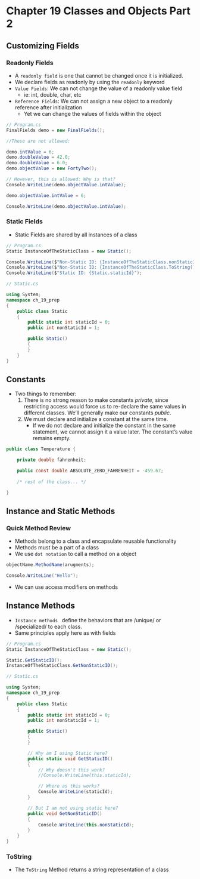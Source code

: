 # Chapter 19 Classes and Objects Part 2

## Customizing Fields
### Readonly Fields
* A `readonly field` is one that cannot be changed once it is initialized.
* We declare fields as readonly by using the `readonly` keyword
* `Value Fields`: We can not change the value of a readonly value field
  * ie: int, double, char, etc
* `Reference Fields`: We can not assign a new object to a readonly reference after initialization
  * Yet we can change the values of fields within the object

```csharp
// Program.cs
FinalFields demo = new FinalFields();

//These are not allowed:

demo.intValue = 6;
demo.doubleValue = 42.0;
demo.doubleValue = 6.0;
demo.objectValue = new FortyTwo();

// However, this is allowed: Why is that?
Console.WriteLine(demo.objectValue.intValue);

demo.objectValue.intValue = 6;

Console.WriteLine(demo.objectValue.intValue);

```

### Static Fields
* Static Fields are shared by all instances of a class
```csharp
// Program.cs
Static InstanceOfTheStaticClass = new Static();

Console.WriteLine($"Non-Static ID: {InstanceOfTheStaticClass.nonStaticId}");
Console.WriteLine($"Non-Static ID: {InstanceOfTheStaticClass.ToString()}");
Console.WriteLine($"Static ID: {Static.staticId}");

```

```csharp
// Static.cs

using System;
namespace ch_19_prep
{
    public class Static
    {
        public static int staticId = 0;
        public int nonStaticId = 1;

        public Static()
        {
        }
    }
}
```


## Constants
* Two things to remember:
  1. There is no strong reason to make constants *private*, since restricting access would force us to re-declare the same values in different classes. We’ll generally make our constants *public*.
  2. We must declare and initialize a constant at the same time.
     * If we do not declare and initialize the constant in the same statement, we cannot assign it a value later. The constant’s value remains empty.

```csharp
public class Temperature {

	private double fahrenheit;

	public const double ABSOLUTE_ZERO_FAHRENHEIT = -459.67;
   
	/* rest of the class... */

}
```


## Instance and Static Methods
### Quick Method Review
* Methods belong to a class and encapsulate reusable functionality
* Methods must be a part of a class
* We use `dot notation` to call a method on a object
```csharp
objectName.MethodName(arugments);

Console.WriteLine("Hello");
```
* We can use access modifiers on methods

## Instance Methods
*  `Instance methods ` define the behaviors that are /unique/ or /specialized/ to each class.
* Same principles apply here as with fields
```csharp
// Program.cs
Static InstanceOfTheStaticClass = new Static();

Static.GetStaticID();
InstanceOfTheStaticClass.GetNonStaticID();
```

```csharp
// Static.cs

using System;
namespace ch_19_prep
{
    public class Static
    {
        public static int staticId = 0;
        public int nonStaticId = 1;

        public Static()
        {
        }

        // Why am I using Static here?
        public static void GetStaticID()
        {
            // Why doesn't this work?
            //Console.WriteLine(this.staticId);

            // Where as this works?
            Console.WriteLine(staticId);
        }

        // But I am not using static here?
        public void GetNonStaticID()
        {
            Console.WriteLine(this.nonStaticId);
        }
    }
}
```


### ToString
* The `ToString` Method returns a string representation of a class